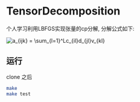 # TensorDecomposition

个人学习利用LBFGS实现张量的cp分解, 分解公式如下:

<img src="https://latex.codecogs.com/gif.latex?a_{ijk}&space;=&space;\sum_{l=1}^Lc_{il}d_{jl}v_{kl}" title="a_{ijk} = \sum_{l=1}^Lc_{il}d_{jl}v_{kl}" />

## 运行
clone 之后
```bash
make
make test
